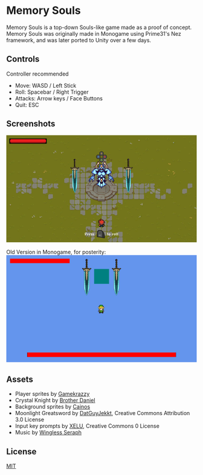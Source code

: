 # Memory Souls

Memory Souls is a top-down Souls-like game made as a proof of concept. Memory Souls was originally made in Monogame using Prime31's Nez framework, and was later ported to Unity over a few days. 

## Controls
Controller recommended

- Move: WASD / Left Stick
- Roll: Spacebar / Right Trigger
- Attacks: Arrow keys / Face Buttons
- Quit: ESC

## Screenshots
![](Screenshots/game.png)

Old Version in Monogame, for posterity:
![](Screenshots/old_game.png)

## Assets
- Player sprites by [Gamekrazzy](https://gamekrazzy.itch.io/8-direction-top-down-character)
- Crystal Knight by [Brother Daniel](https://brotherdaniel.itch.io/crystal-knight)
- Background sprites by [Cainos](https://cainos.itch.io/pixel-art-top-down-basic)
- Moonlight Greatsword by [DatGuyJekkt](https://www.deviantart.com/datguyjekkt/art/PIXEL-ART-Dark-Souls-Moonlight-Greatsword-795459841), Creative Commons Attribution 3.0 License
- Input key prompts by [XELU](https://thoseawesomeguys.com/prompts/), Creative Commons 0 License
- Music by [Wingless Seraph](https://wingless-seraph.net/en/material-music_boss.html)

## License
[MIT](https://choosealicense.com/licenses/mit/)